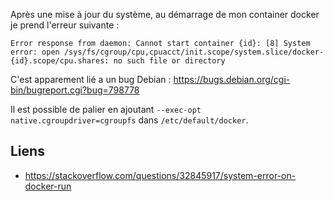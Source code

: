 Après une mise à jour du système, au démarrage de mon container docker je prend l'erreur suivante :

`Error response from daemon: Cannot start container {id}:
[8] System error: open /sys/fs/cgroup/cpu,cpuacct/init.scope/system.slice/docker-{id}.scope/cpu.shares: no such file or directory
`

C'est apparement lié a un bug Debian : https://bugs.debian.org/cgi-bin/bugreport.cgi?bug=798778

Il est possible de palier en ajoutant `--exec-opt native.cgroupdriver=cgroupfs` dans `/etc/default/docker`.

## Liens

 * https://stackoverflow.com/questions/32845917/system-error-on-docker-run
